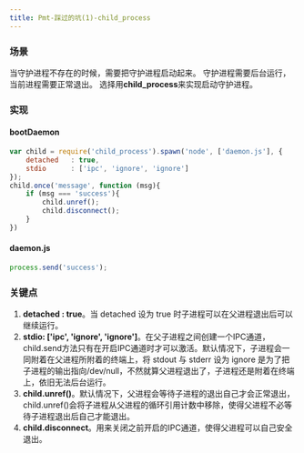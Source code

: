 ```yaml
---
title: Pmt-踩过的坑(1)-child_process
---
```


### 场景

当守护进程不存在的时候，需要把守护进程启动起来。
守护进程需要后台运行，当前进程需要正常退出。
选择用**child_process**来实现启动守护进程。

### 实现

#### bootDaemon

```javascript
var child = require('child_process').spawn('node', ['daemon.js'], {
    detached   : true,
    stdio      : ['ipc', 'ignore', 'ignore']
});
child.once('message', function (msg){
    if (msg === 'success'){
        child.unref();
        child.disconnect();
    }
})
```

#### daemon.js

```javascript
process.send('success');
```

### 关键点
1. **detached : true**。当 detached 设为 true 时子进程可以在父进程退出后可以继续运行。
2. **stdio: ['ipc', 'ignore', 'ignore']**。在父子进程之间创建一个IPC通道，child.send方法只有在开启IPC通道时才可以激活。默认情况下，子进程会一同附着在父进程所附着的终端上，将 stdout 与 stderr 设为 ignore 是为了把子进程的输出指向/dev/null，不然就算父进程退出了，子进程还是附着在终端上，依旧无法后台运行。
3. **child.unref()**。默认情况下，父进程会等待子进程的退出自己才会正常退出，child.unref()会将子进程从父进程的循环引用计数中移除，使得父进程不必等待子进程退出后自己才能退出。
4. **child.disconnect**。用来关闭之前开启的IPC通道，使得父进程可以自己安全退出。

